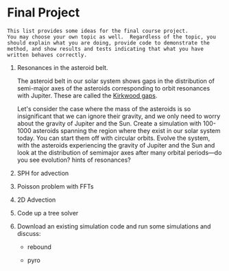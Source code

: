 # Final Project

```{note}
This list provides some ideas for the final course project.
You may choose your own topic as well.  Regardless of the topic, you
should explain what you are doing, provide code to demonstrate the
method, and show results and tests indicating that what you have
written behaves correctly.
```

1. Resonances in the asteroid belt.

   The asteroid belt in our solar system shows gaps in the
   distribution of semi-major axes of the asteroids corresponding to
   orbit resonances with Jupiter.  These are called the [Kirkwood
   gaps](https://en.wikipedia.org/wiki/Kirkwood_gap).

   Let's consider the case where the mass of the asteroids is so
   insignificant that we can ignore their gravity, and we only need to
   worry about the gravity of Jupiter and the Sun.  Create a
   simulation with 100-1000 asteroids spanning the region where they
   exist in our solar system today.  You can start them off with
   circular orbits.  Evolve the system, with the asteroids
   experiencing the gravity of Jupiter and the Sun and look at the
   distribution of semimajor axes after many orbital periods&mdash;do
   you see evolution? hints of resonances?


2. SPH for advection


3. Poisson problem with FFTs


4. 2D Advection


5. Code up a tree solver


6. Download an existing simulation code and run some simulations and discuss:

   * rebound

   * pyro
